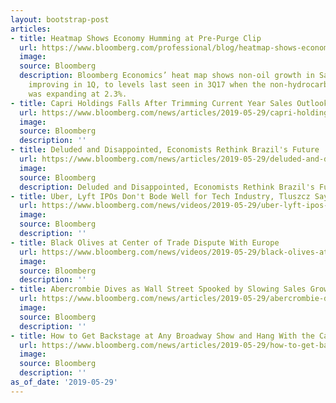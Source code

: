 ```yaml
---
layout: bootstrap-post
articles:
- title: Heatmap Shows Economy Humming at Pre-Purge Clip
  url: https://www.bloomberg.com/professional/blog/heatmap-shows-economy-humming-pre-purge-clip/
  image: 
  source: Bloomberg
  description: Bloomberg Economics’ heat map shows non-oil growth in Saudi Arabia
    improving in 1Q, to levels last seen in 3Q17 when the non-hydrocarbon economy
    was expanding at 2.3%.
- title: Capri Holdings Falls After Trimming Current Year Sales Outlook
  url: https://www.bloomberg.com/news/articles/2019-05-29/capri-holdings-falls-after-trimming-current-year-sales-outlook
  image: 
  source: Bloomberg
  description: ''
- title: Deluded and Disappointed, Economists Rethink Brazil's Future
  url: https://www.bloomberg.com/news/articles/2019-05-29/deluded-and-disappointed-economists-rethink-brazil-s-future
  image: 
  source: Bloomberg
  description: Deluded and Disappointed, Economists Rethink Brazil's Future bloomberg.com
- title: Uber, Lyft IPOs Don't Bode Well for Tech Industry, Tluszcz Says
  url: https://www.bloomberg.com/news/videos/2019-05-29/uber-lyft-ipos-don-t-bode-well-for-tech-industry-tluszcz-says-video
  image: 
  source: Bloomberg
  description: ''
- title: Black Olives at Center of Trade Dispute With Europe
  url: https://www.bloomberg.com/news/videos/2019-05-29/black-olives-at-center-of-trade-dispute-with-europe-video
  image: 
  source: Bloomberg
  description: ''
- title: Abercrombie Dives as Wall Street Spooked by Slowing Sales Growth
  url: https://www.bloomberg.com/news/articles/2019-05-29/abercrombie-dives-as-wall-street-spooked-by-slowing-sales-growth
  image: 
  source: Bloomberg
  description: ''
- title: How to Get Backstage at Any Broadway Show and Hang With the Cast
  url: https://www.bloomberg.com/news/articles/2019-05-29/how-to-get-backstage-at-any-broadway-show-use-this-stage-startup
  image: 
  source: Bloomberg
  description: ''
as_of_date: '2019-05-29'
---
```


